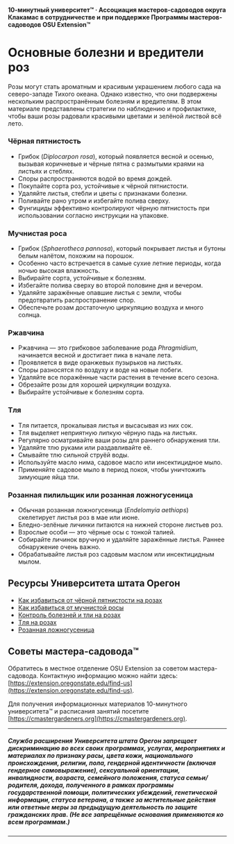 #### 10-минутный университет™ · Ассоциация мастеров-садоводов округа Клакамас в сотрудничестве и при поддержке Программы мастеров-садоводов OSU Extension™

# Основные болезни и вредители роз

Розы могут стать ароматным и красивым украшением любого сада на северо-западе Тихого океана. Однако известно, что они подвержены нескольким распространённым болезням и вредителям. В этом материале представлены стратегии по наблюдению и профилактике, чтобы ваши розы радовали красивыми цветами и зелёной листвой всё лето.

### Чёрная пятнистость

- Грибок (*Diplocarpon rosa*), который появляется весной и осенью, вызывая коричневые и чёрные пятна с размытыми краями на листьях и стеблях.
- Споры распространяются водой во время дождей.
- Покупайте сорта роз, устойчивые к чёрной пятнистости.
- Удаляйте листья, стебли и цветы с признаками болезни.
- Поливайте рано утром и избегайте полива сверху.
- Фунгициды эффективно контролируют чёрную пятнистость при использовании согласно инструкции на упаковке.

### Мучнистая роса

- Грибок (*Sphaerotheca pannosa*), который покрывает листья и бутоны белым налётом, похожим на порошок.
- Особенно часто встречается в самые сухие летние периоды, когда ночью высокая влажность.
- Выбирайте сорта, устойчивые к болезням.
- Избегайте полива сверху во второй половине дня и вечером.
- Удаляйте заражённые опавшие листья с земли, чтобы предотвратить распространение спор.
- Обеспечьте розам достаточную циркуляцию воздуха и много солнца.

### Ржавчина

- Ржавчина — это грибковое заболевание рода *Phragmidium*, начинается весной и достигает пика в начале лета.
- Проявляется в виде оранжевых пузырьков на листьях.
- Споры разносятся по воздуху и воде на новые побеги.
- Удаляйте все поражённые части растения в течение всего сезона.
- Обрезайте розы для хорошей циркуляции воздуха.
- Выбирайте устойчивые к болезням сорта.

### Тля

- Тля питается, прокалывая листья и высасывая из них сок.
- Тля выделяет неприятную липкую чёрную падь на листьях.
- Регулярно осматривайте ваши розы для раннего обнаружения тли.
- Удаляйте тлю руками или раздавливайте её.
- Смывайте тлю сильной струёй воды.
- Используйте масло нима, садовое масло или инсектицидное мыло.
- Применяйте садовое мыло в период покоя, чтобы уничтожить зимующие яйца тли.

### Розанная пилильщик или розанная ложногусеница

- Обычная розанная ложногусеница (*Endelomyia aethiops*) скелетирует листья роз в мае или июне.
- Бледно-зелёные личинки питаются на нижней стороне листьев роз.
- Взрослые особи — это чёрные осы с тонкой талией.
- Собирайте личинок вручную и удаляйте заражённые листья. Раннее обнаружение очень важно.
- Обрабатывайте листья роз садовым маслом или инсектицидным мылом.

## Ресурсы Университета штата Орегон

- [Как избавиться от чёрной пятнистости на розах](https://solvepestproblems.oregonstate.edu/plant-problems/roses/black-spot)
- [Как избавиться от мучнистой росы](https://solvepestproblems.oregonstate.edu/plant-problems/roses/powdery-mildew)
- [Контроль болезней и тли на розах](https://extension.oregonstate.edu/catalog/pub/ec-1520-controlling-diseases-aphids-your-roses)
- [Тля на розах](https://solvepestproblems.oregonstate.edu/plant-problems/rose/aphid)
- [Розанная ложногусеница](https://agsci.oregonstate.edu/nurspest/insects/roseslug)

## Советы мастера-садовода™

Обратитесь в местное отделение OSU Extension за советом мастера-садовода. Контактную информацию можно найти здесь: [https://extension.oregonstate.edu/find-us](https://extension.oregonstate.edu/find-us).

Для получения информационных материалов 10-минутного университета™ и расписания занятий посетите [https://cmastergardeners.org](https://cmastergardeners.org).

---

##### Служба расширения Университета штата Орегон запрещает дискриминацию во всех своих программах, услугах, мероприятиях и материалах по признаку расы, цвета кожи, национального происхождения, религии, пола, гендерной идентичности (включая гендерное самовыражение), сексуальной ориентации, инвалидности, возраста, семейного положения, статуса семьи/родителя, дохода, полученного в рамках программы государственной помощи, политических убеждений, генетической информации, статуса ветерана, а также за мстительные действия или ответные меры за предыдущую деятельность по защите гражданских прав. (Не все запрещённые основания применяются ко всем программам.)
---